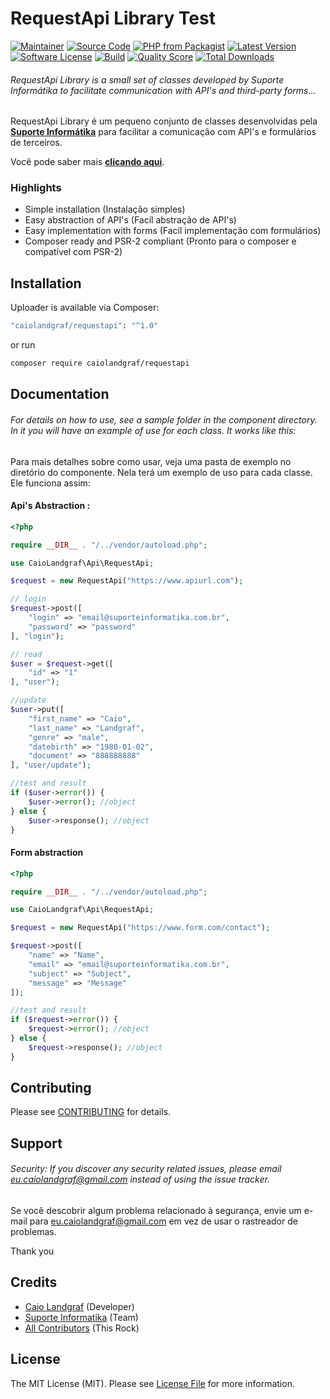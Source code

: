 # RequestApi Library Test

[![Maintainer](http://img.shields.io/badge/maintainer-@caiolandgraf-blue.svg?style=flat-square)](https://twitter.com/caiolandgraf)
[![Source Code](http://img.shields.io/badge/source-caiolandgraf/requestapi-blue.svg?style=flat-square)](https://github.com/caiolandgraf/requestapi)
[![PHP from Packagist](https://img.shields.io/packagist/php-v/caiolandgraf/resquest-api.svg?style=flat-square)](https://packagist.org/packages/caiolandgraf/resquest-api)
[![Latest Version](https://img.shields.io/github/release/caiolandgraf/requestapi.svg?style=flat-square)](https://github.com/caiolandgraf/requestapi/releases)
[![Software License](https://img.shields.io/badge/license-MIT-brightgreen.svg?style=flat-square)](LICENSE)
[![Build](https://img.shields.io/scrutinizer/build/g/caiolandgraf/requestapi.svg?style=flat-square)](https://scrutinizer-ci.com/g/caiolandgraf/requestapi)
[![Quality Score](https://img.shields.io/scrutinizer/g/caiolandgraf/requestapi.svg?style=flat-square)](https://scrutinizer-ci.com/g/caiolandgraf/requestapi)
[![Total Downloads](https://img.shields.io/packagist/dt/caiolandgraf/resquest-api.svg?style=flat-square)](https://packagist.org/packages/caiolandgraf/resquest-api)

###### RequestApi Library is a small set of classes developed by Suporte Informátika to facilitate communication with API's and third-party forms...

RequestApi Library é um pequeno conjunto de classes desenvolvidas pela **[Suporte Informátika](https://www.suporteinformatika.com.br)** para facilitar a comunicação com API's e formulários de terceiros.

Você pode saber mais **[clicando aqui](https://www.suporteinformatika.com.br)**.

### Highlights

- Simple installation (Instalação simples)
- Easy abstraction of API's (Facíl abstração de API's)
- Easy implementation with forms (Facíl implementação com formulários)
- Composer ready and PSR-2 compliant (Pronto para o composer e compatível com PSR-2)

## Installation

Uploader is available via Composer:

```bash
"caiolandgraf/requestapi": "^1.0"
```

or run

```bash
composer require caiolandgraf/requestapi
```

## Documentation

###### For details on how to use, see a sample folder in the component directory. In it you will have an example of use for each class. It works like this:

Para mais detalhes sobre como usar, veja uma pasta de exemplo no diretório do componente. Nela terá um exemplo de uso para cada classe. Ele funciona assim:

#### Api's Abstraction :

```php
<?php

require __DIR__ . "/../vendor/autoload.php";

use CaioLandgraf\Api\RequestApi;

$request = new RequestApi("https://www.apiurl.com");

// login
$request->post([
    "login" => "email@suporteinformatika.com.br",
    "password" => "password"
], "login");

// read
$user = $request->get([
    "id" => "1"
], "user");

//update
$user->put([
    "first_name" => "Caio",
    "last_name" => "Landgraf",
    "genre" => "male",
    "datebirth" => "1980-01-02",
    "document" => "888888888"
], "user/update");

//test and result
if ($user->error()) {
    $user->error(); //object
} else {
    $user->response(); //object
}
```

#### Form abstraction

```php
<?php

require __DIR__ . "/../vendor/autoload.php";

use CaioLandgraf\Api\RequestApi;

$request = new RequestApi("https://www.form.com/contact");

$request->post([
    "name" => "Name",
    "email" => "email@suporteinformatika.com.br",
    "subject" => "Subject",
    "message" => "Message"
]);

//test and result
if ($request->error()) {
    $request->error(); //object
} else {
    $request->response(); //object
}
```

## Contributing

Please see [CONTRIBUTING](https://github.com/caiolandgraf/uploader/blob/master/CONTRIBUTING.md) for details.

## Support

###### Security: If you discover any security related issues, please email eu.caiolandgraf@gmail.com instead of using the issue tracker.

Se você descobrir algum problema relacionado à segurança, envie um e-mail para eu.caiolandgraf@gmail.com em vez de usar o rastreador de problemas.

Thank you

## Credits

- [Caio Landgraf](https://github.com/caiolandgraf) (Developer)
- [Suporte Informatika](https://github.com/caiolandgraf) (Team)
- [All Contributors](https://github.com/caiolandgraf/requestapi/contributors) (This Rock)

## License

The MIT License (MIT). Please see [License File](https://github.com/caiolandgraf/requestapi/blob/master/LICENSE) for more information.